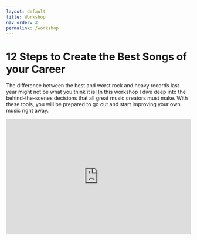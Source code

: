 ```yaml
---
layout: default
title: Workshop
nav_order: 2
permalink: /workshop
---
```


# 12 Steps to Create the Best Songs of your Career

The difference between the best and worst rock and heavy records last year might not be what you think it is! In this workshop I dive deep into the behind-the-scenes decisions that all great music creators must make. With these tools, you will be prepared to go out and start improving your own music right away.

<iframe width="100%" height="315" src="https://www.youtube.com/embed/aqWwylsnrfA" title="YouTube video player" frameborder="0" allow="accelerometer; autoplay; clipboard-write; encrypted-media; gyroscope; picture-in-picture" allowfullscreen></iframe>
